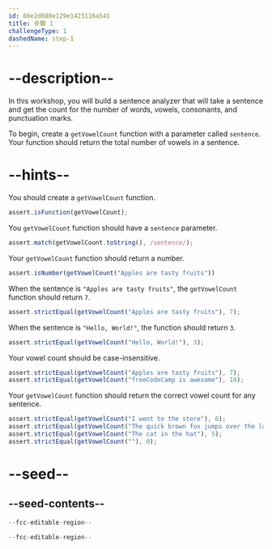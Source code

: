 ```yaml
---
id: 66e2d680e129e1423116a541
title: 步驟 1
challengeType: 1
dashedName: step-1
---
```


# --description--

In this workshop, you will build a sentence analyzer that will take a sentence and get the count for the number of words, vowels, consonants, and punctuation marks.

To begin, create a `getVowelCount` function with a parameter called `sentence`. Your function should return the total number of vowels in a sentence.

# --hints--

You should create a `getVowelCount` function.

```js
assert.isFunction(getVowelCount);
```

You `getVowelCount` function should have a `sentence` parameter.

```js
assert.match(getVowelCount.toString(), /sentence/);
```

Your `getVowelCount` function should return a number.

```js
assert.isNumber(getVowelCount("Apples are tasty fruits"))
```

When the sentence is `"Apples are tasty fruits"`, the `getVowelCount` function should return `7`.

```js
assert.strictEqual(getVowelCount("Apples are tasty fruits"), 7);
```

When the sentence is `"Hello, World!"`, the function should return `3`.

```js
assert.strictEqual(getVowelCount("Hello, World!"), 3);
```

Your vowel count should be case-insensitive.

```js
assert.strictEqual(getVowelCount("Apples are tasty fruits"), 7);
assert.strictEqual(getVowelCount("freeCodeCamp is awesome"), 10);
```

Your `getVowelCount` function should return the correct vowel count for any sentence.

```js
assert.strictEqual(getVowelCount("I went to the store"), 6);
assert.strictEqual(getVowelCount("The quick brown fox jumps over the lazy dog"), 11);
assert.strictEqual(getVowelCount("The cat in the hat"), 5);
assert.strictEqual(getVowelCount(""), 0);
```

# --seed--

## --seed-contents--

```js
--fcc-editable-region--

--fcc-editable-region--
```
